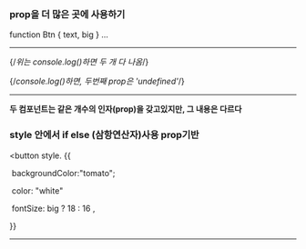 ### prop을 더 많은 곳에 사용하기 

function Btn {  text, big } ...

---

<Btn text="Save Changes" big="true" /> 

{/*위는 console.log()하면 두 개 다 나옴*/}

<Btn text=Continue  />

{/*console.log()하면, 두번째 prop은 'undefined'*/}

---

**두 컴포넌트는 같은 개수의 인자(prop)을 갖고있지만, 그 내용은 다르다**

### style 안에서 if else (삼항연산자)사용 prop기반



<button style. {{

​	backgroundColor:"tomato";

​	color: "white"

​	fontSize:  big ? 18 : 16 ,

}}</button>

---

